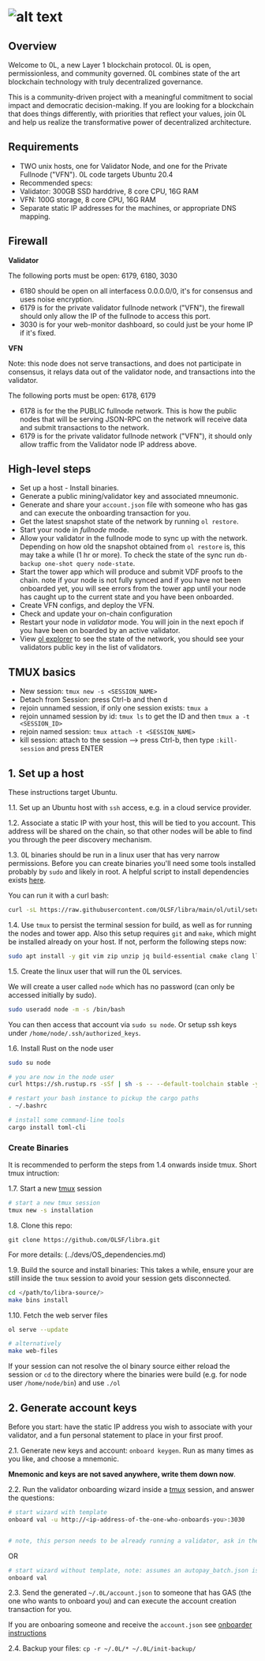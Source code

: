 # ![alt text](https://raw.githubusercontent.com/ksalab/nodes/main/logo/0L-text.png "0L network")

## Overview

Welcome to 0L, a new Layer 1 blockchain protocol. 0L is open, permissionless, and community governed. 0L combines state of the art blockchain technology with truly decentralized governance.

This is a community-driven project with a meaningful commitment to social impact and democratic decision-making. If you are looking for a blockchain that does things differently, with priorities that reflect your values, join 0L and help us realize the transformative power of decentralized architecture. 

## Requirements

- TWO unix hosts, one for Validator Node, and one for the Private Fullnode ("VFN"). 0L code targets Ubuntu 20.4
- Recommended specs:
 - Validator: 300GB SSD harddrive, 8 core CPU, 16G RAM
 - VFN: 100G storage, 8 core CPU, 16G RAM
- Separate static IP addresses for the machines, or appropriate DNS mapping.

## Firewall

**Validator**

The following ports must be open: 6179, 6180, 3030

- 6180 should be open on all interfacess 0.0.0.0/0, it's for consensus and uses noise encryption.
- 6179 is for the private validator fullnode network ("VFN"), the firewall should only allow the IP of the fullnode to access this port.
- 3030 is for your web-monitor dashboard, so could just be your home IP if it's fixed.

**VFN**

Note: this node does not serve transactions, and does not participate in consensus, it relays data out of the validator node, and transactions into the validator.

The following ports must be open: 6178, 6179

- 6178 is for the the PUBLIC fullnode network. This is how the public nodes that will be serving JSON-RPC on the network will receive data and submit transactions to the network.
- 6179 is for the private validator fullnode network ("VFN"), it should only allow traffic from the Validator node IP address above.

## High-level steps

- Set up a host - Install binaries.
- Generate a public mining/validator key and associated mneumonic.
 - Generate and share your `account.json` file with someone who has gas and can execute the onboarding transaction for you.
- Get the latest snapshot state of the network by running `ol restore`.
- Start your node in *fullnode* mode.
 - Allow your validator in the fullnode mode to sync up with the network. Depending on how old the snapshot obtained from `ol restore` is, this may take a while (1 hr or more). To check the state of the sync run `db-backup one-shot query node-state`.
- Start the tower app which will produce and submit VDF proofs to the chain.
note if your node is not fully synced and if you have not been onboarded yet, you will see errors from the tower app until your node has caught up to the current state and you have been onboarded.
- Create VFN configs, and deploy the VFN.
 - Check and update your on-chain configuration
- Restart your node in *validator* mode. You will join in the next epoch if you have been on boarded by an active validator.
- View [ol explorer](https://0lexplorer.io/) to see the state of the network, you should see your validators public key in the list of validators.

## TMUX basics

- New session: `tmux new -s <SESSION_NAME>`
- Detach from Session: press Ctrl-b and then d
- rejoin unnamed session, if only one session exists: `tmux a`
- rejoin unnamed session by id: `tmux ls` to get the ID and then `tmux a -t <SESSION_ID>`
- rejoin named session: `tmux attach -t <SESSION_NAME>`
- kill session: attach to the session --> press Ctrl-b, then type `:kill-session` and press ENTER

## 1. Set up a host

These instructions target Ubuntu.

1.1. Set up an Ubuntu host with `ssh` access, e.g. in a cloud service provider.

1.2. Associate a static IP with your host, this will be tied to you account. This address will be shared on the chain, so that other nodes will be able to find you through the peer discovery mechanism.

1.3. 0L binaries should be run in a linux user that has very narrow permissions. Before you can create binaries you'll need some tools installed probably by `sudo` and likely in root. A helpful script to install dependencies exists [here](github.com/OLSF/libra/main/ol/util/setup.sh).

You can run it with a curl bash:

```bash
curl -sL https://raw.githubusercontent.com/OLSF/libra/main/ol/util/setup.sh | bash
```

1.4. Use `tmux` to persist the terminal session for build, as well as for running the nodes and tower app. Also this setup requires `git` and `make`, which might be installed already on your host. If not, perform the following steps now:

```bash
sudo apt install -y git vim zip unzip jq build-essential cmake clang llvm libgmp-dev secure-delete pkg-config libssl-dev lld
```

1.5. Create the linux user that will run the 0L services.

We will create a user called `node` which has no password (can only be accessed initially by sudo).

```bash
sudo useradd node -m -s /bin/bash
```

You can then access that account via `sudo su node`. Or setup ssh keys under `/home/node/.ssh/authorized_keys`.

1.6. Install Rust on the node user

```bash
sudo su node

# you are now in the node user
curl https://sh.rustup.rs -sSf | sh -s -- --default-toolchain stable -y

# restart your bash instance to pickup the cargo paths
. ~/.bashrc

# install some command-line tools
cargo install toml-cli
```

### Create Binaries

It is recommended to perform the steps from 1.4 onwards inside tmux. Short tmux intruction:

1.7. Start a new [tmux](https://github.com/ksalab/nodes-manual/blob/main/node/0L.md#tmux-basics) session

```bash
# start a new tmux session
tmux new -s installation
```

1.8. Clone this repo:

`git clone https://github.com/OLSF/libra.git`

For more details: (../devs/OS_dependencies.md)

1.9. Build the source and install binaries: This takes a while, ensure your are still inside the `tmux` session to avoid your session gets disconnected.

```bash
cd </path/to/libra-source/> 
make bins install
```

1.10. Fetch the web server files

```bash
ol serve --update

# alternatively
make web-files
```

If your session can not resolve the ol binary source either reload the session or `cd` to the directory where the binaries were build (e.g. for node user `/home/node/bin`) and use `./ol`

## 2. Generate account keys

Before you start: have the static IP address you wish to associate with your validator, and a fun personal statement to place in your first proof.

2.1. Generate new keys and account: `onboard keygen`. Run as many times as you like, and choose a mnemonic.

**Mnemonic and keys are not saved anywhere, write them down now**.

2.2. Run the validator onboarding wizard inside a [tmux](https://github.com/ksalab/nodes-manual/blob/main/node/0L.md#tmux-basics) session, and answer the questions:

```bash
# start wizard with template
onboard val -u http://<ip-address-of-the-one-who-onboards-you>:3030


# note, this person needs to be already running a validator, ask in the discord for their ip address. If you navigate to <ip-address>:3030, you should be able to see their validator node's health.
```

OR

```bash
# start wizard without template, note: assumes an autopay_batch.json is in the project root.
onboard val
```

2.3. Send the generated `~/.0L/account.json` to someone that has GAS (the one who wants to onboard you) and can execute the account creation transaction for you.

If you are onboaring someone and receive the `account.json` see [onboarder instructions]()

2.4. Backup your files: `cp -r ~/.0L/* ~/.0L/init-backup/`

